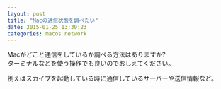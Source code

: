 ```yaml
---
layout: post
title: "Macの通信状態を調べたい"
date: 2015-01-25 13:30:23
categories: macos network
---
```

<p>Macがどこと通信をしているか調べる方法はありますか?<br>
ターミナルなどを使う操作でも良いのでおしえてください。</p>

<p>例えばスカイプを起動している時に通信しているサーバーや送信情報など。</p>
